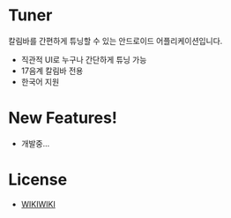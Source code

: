 # Tuner


칼림바를 간편하게 튜닝할 수 있는 안드로이드 어플리케이션입니다.

  - 직관적 UI로 누구나 간단하게 튜닝 가능
  - 17음계 칼림바 전용
  - 한국어 지원

# New Features!

  - 개발중...

# License
 
- [WIKIWIKI](http://wiki2.co.kr)
